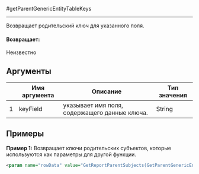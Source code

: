 #getParentGenericEntityTableKeys

---

Возвращает родительский ключ для указанного поля.

#### Возвращает:

Неизвестно

## Аргументы

|  | Имя аргумента | Описание | Тип значения |
| --- | --- | --- | --- |
| 1 | keyField | указывает имя поля, содержащего данные ключа. | String |

## Примеры

**Пример 1:** Возвращает ключи родительских субъектов, которые используются как параметры для другой функции.
```xml
<param name="rowData" value="GetReportParentSubjects(GetParentGenericEntityTableKeys('X_SUSPECT.X_PARTY_RK'))" />
```

